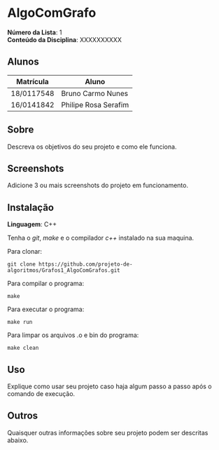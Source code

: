 # AlgoComGrafo

**Número da Lista**: 1<br>
**Conteúdo da Disciplina**: XXXXXXXXXX<br>

## Alunos
|Matrícula | Aluno |
| -- | -- |
| 18/0117548  |  Bruno Carmo Nunes |
| 16/0141842  |  Philipe Rosa Serafim |

## Sobre 
Descreva os objetivos do seu projeto e como ele funciona. 

## Screenshots
Adicione 3 ou mais screenshots do projeto em funcionamento.

## Instalação 
**Linguagem**: C++<br>

Tenha o *git*, *make* e o compilador *c++* instalado na sua maquina.

Para clonar:

`git clone https://github.com/projeto-de-algoritmos/Grafos1_AlgoComGrafos.git`

Para compilar o programa:

`make`

Para executar o programa:

`make run`

Para limpar os arquivos .o e bin do programa:

`make clean`

## Uso 
Explique como usar seu projeto caso haja algum passo a passo após o comando de execução.

## Outros 
Quaisquer outras informações sobre seu projeto podem ser descritas abaixo.




